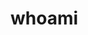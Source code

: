 # whoami

<div
<div data-iframe-width="150" data-iframe-height="270" data-share-badge-id="1b7590bb-2697-4dfd-8453-4e1fd0773ebb" data-share-badge-host="https://www.credly.com"></div><script type="text/javascript" async src="//cdn.credly.com/assets/utilities/embed.js"></script>
</div>
